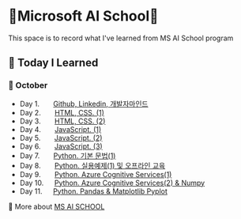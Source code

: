 # :school:Microsoft AI School:school:
This space is to record what I've learned from MS AI School program 

## :memo: Today I Learned 
### :apple: October
- Day 1.  [Github, Linkedin, 개발자마인드](https://github.com/yeoiksu/Microsoft-AI-School/tree/main/day1_github_linkedln_cs)
- Day 2.  [HTML, CSS. (1)](https://github.com/yeoiksu/Microsoft-AI-School/tree/main/day2_html)
- Day 3.  [HTML, CSS. (2)](https://github.com/yeoiksu/Microsoft-AI-School/tree/main/day3_css) 
- Day 4.  [JavaScript. (1)](https://github.com/yeoiksu/Microsoft-AI-School/tree/main/day4_javascript) 
- Day 5.  [JavaScript. (2)](https://github.com/yeoiksu/Microsoft-AI-School/tree/main/day5_jquery) 
- Day 6.  [JavaScript. (3)](https://github.com/yeoiksu/Microsoft-AI-School/tree/main/day6_javascript) 
- Day 7.  [Python. 기본 문법(1)](https://github.com/yeoiksu/Microsoft-AI-School/tree/main/day7_python) 
- Day 8.  [Python. 실용예제(1)  및 오프라인 교육](https://github.com/yeoiksu/Microsoft-AI-School/tree/main/day8_python)
- Day 9.  [Python. Azure Cognitive Services(1)](https://github.com/yeoiksu/Microsoft-AI-School/tree/main/day9_azure)
- Day 10. &nbsp;&nbsp;[Python. Azure Cognitive Services(2) & Numpy](https://github.com/yeoiksu/Microsoft-AI-School/tree/main/day10_azure)
- Day 11. &nbsp;&nbsp;[Python. Pandas & Matplotlib Pyplot](https://github.com/yeoiksu/Microsoft-AI-School/tree/main/day11_pandas_matplot)


:link: More about [MS AI SCHOOL](https://msaischool.kr/) 

<!--
- Day 12.&nbsp;&nbsp;[Python. 기본 문법(6)]()
- Day 13.&nbsp;&nbsp;[Python. 기본 문법(7)]()
- Day 14.&nbsp;&nbsp;[커리어멘토링]()
- Day 15.&nbsp;&nbsp;[타운홀미팅]()
- Day 16.&nbsp;&nbsp;[AI 기초이해(1)]()
- Day 17.&nbsp;&nbsp;[AI 기초이해(2)]()
- Day 18.&nbsp;&nbsp;[AI 기초이해(3)]()
- Day 19.&nbsp;&nbsp;[AI 기초이해(4)]()

- DAY 100. [Python. Pandas & Matplotlib Pyplot]()

### :lemon: November
### :banana: December
### :peach: January
### :grapes: February
### :watermelon: March
--!>
